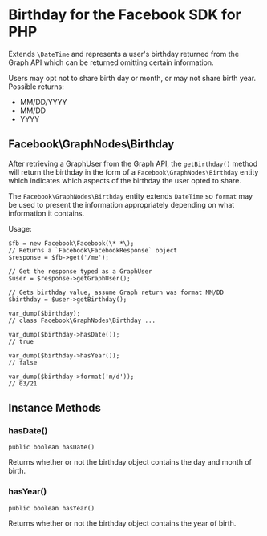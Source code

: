 # Birthday for the Facebook SDK for PHP

Extends `\DateTime` and represents a user's birthday returned from the Graph API which can be returned omitting certain information.

Users may opt not to share birth day or month, or may not share birth year. Possible returns:

* MM/DD/YYYY
* MM/DD
* YYYY

## Facebook\GraphNodes\Birthday

After retrieving a GraphUser from the Graph API, the `getBirthday()` method will return the birthday in the form of a `Facebook\GraphNodes\Birthday` entity which indicates which aspects of the birthday the user opted to share.

The `Facebook\GraphNodes\Birthday` entity extends `DateTime` so `format` may be used to present the information appropriately depending on what information it contains.

Usage:

```
$fb = new Facebook\Facebook(\* *\);
// Returns a `Facebook\FacebookResponse` object
$response = $fb->get('/me');

// Get the response typed as a GraphUser
$user = $response->getGraphUser();

// Gets birthday value, assume Graph return was format MM/DD
$birthday = $user->getBirthday();

var_dump($birthday);
// class Facebook\GraphNodes\Birthday ...

var_dump($birthday->hasDate());
// true

var_dump($birthday->hasYear());
// false

var_dump($birthday->format('m/d'));
// 03/21
```

## Instance Methods

### hasDate()
```
public boolean hasDate()
```
Returns whether or not the birthday object contains the day and month of birth.

### hasYear()
```
public boolean hasYear()
```
Returns whether or not the birthday object contains the year of birth.
